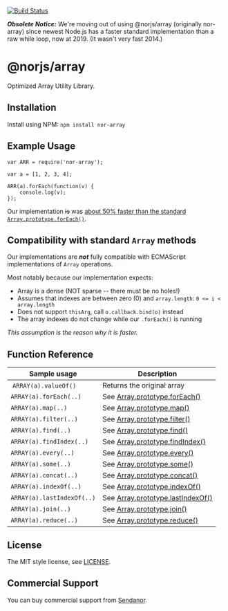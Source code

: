 [![Build Status](https://secure.travis-ci.org/norjs/array.png?branch=master)](http://travis-ci.org/norjs/array)

***Obsolete Notice:*** We're moving out of using @norjs/array (originally nor-array) since newest Node.js has a faster standard implementation than a raw while loop, now at 2019. (It wasn't very fast 2014.)

@norjs/array
============

Optimized Array Utility Library.

Installation
------------

Install using NPM: `npm install nor-array`

Example Usage
-------------

```
var ARR = require('nor-array');

var a = [1, 2, 3, 4];

ARR(a).forEach(function(v) {
	console.log(v);
});
```

Our implementation ~~is~~ was [about 50% faster than the standard 
`Array.prototype.forEach()`](https://travis-ci.org/sendanor/nor-array/builds/33259661).

Compatibility with standard `Array` methods 
-------------------------------------------

Our implementations are ***not*** fully compatible with ECMAScript 
implementations of `Array` operations.

Most notably because our implementation expects:

 * Array is a dense (NOT sparse -- there must be no holes!)
 * Assumes that indexes are between zero (0) and `array.length`: `0 <= i < array.length`
 * Does not support `thisArg`, call `o.callback.bind(o)` instead
 * The array indexes do not change while our `.forEach()` is running

*This assumption is the reason why it is faster.*

Function Reference
------------------

| Sample usage               | Description                |
| -------------------------- | -------------------------- |
| `ARRAY(a).valueOf()`       | Returns the original array |
| `ARRAY(a).forEach(..)`     | See [Array.prototype.forEach()](https://developer.mozilla.org/en-US/docs/Web/JavaScript/Reference/Global_Objects/Array/forEach) |
| `ARRAY(a).map(..)`         | See [Array.prototype.map()](https://developer.mozilla.org/en-US/docs/Web/JavaScript/Reference/Global_Objects/Array/map) |
| `ARRAY(a).filter(..)`      | See [Array.prototype.filter()](https://developer.mozilla.org/en-US/docs/Web/JavaScript/Reference/Global_Objects/Array/filter) |
| `ARRAY(a).find(..)`        | See [Array.prototype.find()](https://developer.mozilla.org/en-US/docs/Web/JavaScript/Reference/Global_Objects/Array/find) |
| `ARRAY(a).findIndex(..)`   | See [Array.prototype.findIndex()](https://developer.mozilla.org/en-US/docs/Web/JavaScript/Reference/Global_Objects/Array/findIndex) |
| `ARRAY(a).every(..)`       | See [Array.prototype.every()](https://developer.mozilla.org/en-US/docs/Web/JavaScript/Reference/Global_Objects/Array/every) |
| `ARRAY(a).some(..)`        | See [Array.prototype.some()](https://developer.mozilla.org/en-US/docs/Web/JavaScript/Reference/Global_Objects/Array/some) |
| `ARRAY(a).concat(..)`      | See [Array.prototype.concat()](https://developer.mozilla.org/en-US/docs/Web/JavaScript/Reference/Global_Objects/Array/concat) |
| `ARRAY(a).indexOf(..)`     | See [Array.prototype.indexOf()](https://developer.mozilla.org/en-US/docs/Web/JavaScript/Reference/Global_Objects/Array/indexOf) |
| `ARRAY(a).lastIndexOf(..)` | See [Array.prototype.lastIndexOf()](https://developer.mozilla.org/en-US/docs/Web/JavaScript/Reference/Global_Objects/Array/lastIndexOf) |
| `ARRAY(a).join(..)`        | See [Array.prototype.join()](https://developer.mozilla.org/en-US/docs/Web/JavaScript/Reference/Global_Objects/Array/join) |
| `ARRAY(a).reduce(..)`      | See [Array.prototype.reduce()](https://developer.mozilla.org/en-US/docs/Web/JavaScript/Reference/Global_Objects/Array/Reduce) |

License
-------

The MIT style license, see [LICENSE](https://raw.githubusercontent.com/norjs/array/master/LICENSE).

Commercial Support
------------------

You can buy commercial support from [Sendanor](http://sendanor.com/).
